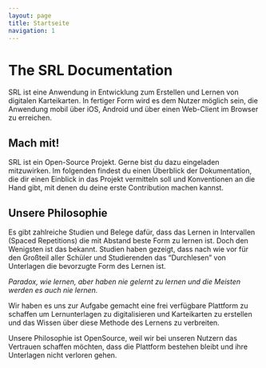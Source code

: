 ```yaml
---
layout: page
title: Startseite
navigation: 1
---
```


# The SRL Documentation

SRL ist eine Anwendung in Entwicklung zum Erstellen und Lernen von digitalen Karteikarten. In fertiger Form wird es dem Nutzer möglich sein, die Anwendung mobil über iOS, Android und über einen Web-Client im Browser zu erreichen.

## Mach mit!
SRL ist ein Open-Source Projekt. Gerne bist du dazu eingeladen mitzuwirken. Im folgenden findest du einen Überblick der Dokumentation, die dir einen Einblick in das Projekt vermitteln soll und Konventionen an die Hand gibt, mit denen du deine erste Contribution machen kannst.

## Unsere Philosophie
Es gibt zahlreiche Studien und Belege dafür, dass das Lernen in Intervallen (Spaced Repetitions) die mit Abstand beste Form zu lernen ist. Doch den Wenigsten ist das bekannt. Studien haben gezeigt, dass nach wie vor für den Großteil aller Schüler und Studierenden das “Durchlesen” von Unterlagen die bevorzugte Form des Lernen ist.

*Paradox, wie lernen, aber haben nie gelernt zu lernen und die Meisten werden es auch nie lernen.*

Wir haben es uns zur Aufgabe gemacht eine frei verfügbare Plattform zu schaffen um Lernunterlagen zu digitalisieren und Karteikarten zu erstellen und das Wissen über diese Methode des Lernens zu verbreiten.

Unsere Philosophie ist OpenSource, weil wir bei unseren Nutzern das Vertrauen schaffen möchten, dass die Plattform bestehen bleibt und ihre Unterlagen nicht verloren gehen.